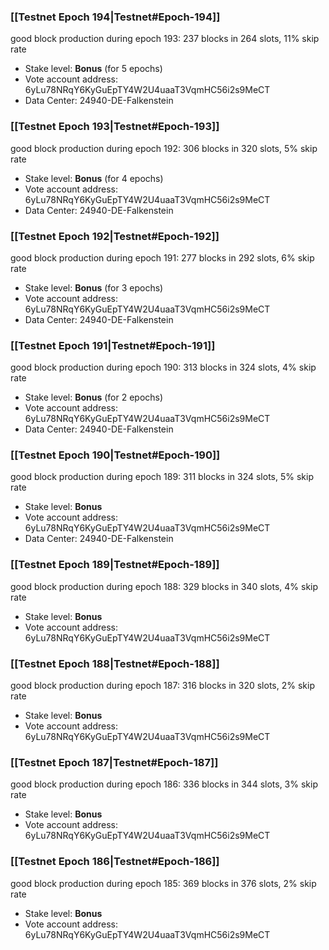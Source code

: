 ### [[Testnet Epoch 194|Testnet#Epoch-194]]
good block production during epoch 193: 237 blocks in 264 slots, 11% skip rate
* Stake level: **Bonus** (for 5 epochs)
* Vote account address: 6yLu78NRqY6KyGuEpTY4W2U4uaaT3VqmHC56i2s9MeCT
* Data Center: 24940-DE-Falkenstein
### [[Testnet Epoch 193|Testnet#Epoch-193]]
good block production during epoch 192: 306 blocks in 320 slots, 5% skip rate
* Stake level: **Bonus** (for 4 epochs)
* Vote account address: 6yLu78NRqY6KyGuEpTY4W2U4uaaT3VqmHC56i2s9MeCT
* Data Center: 24940-DE-Falkenstein
### [[Testnet Epoch 192|Testnet#Epoch-192]]
good block production during epoch 191: 277 blocks in 292 slots, 6% skip rate
* Stake level: **Bonus** (for 3 epochs)
* Vote account address: 6yLu78NRqY6KyGuEpTY4W2U4uaaT3VqmHC56i2s9MeCT
* Data Center: 24940-DE-Falkenstein
### [[Testnet Epoch 191|Testnet#Epoch-191]]
good block production during epoch 190: 313 blocks in 324 slots, 4% skip rate
* Stake level: **Bonus** (for 2 epochs)
* Vote account address: 6yLu78NRqY6KyGuEpTY4W2U4uaaT3VqmHC56i2s9MeCT
* Data Center: 24940-DE-Falkenstein
### [[Testnet Epoch 190|Testnet#Epoch-190]]
good block production during epoch 189: 311 blocks in 324 slots, 5% skip rate
* Stake level: **Bonus**
* Vote account address: 6yLu78NRqY6KyGuEpTY4W2U4uaaT3VqmHC56i2s9MeCT
* Data Center: 24940-DE-Falkenstein
### [[Testnet Epoch 189|Testnet#Epoch-189]]
good block production during epoch 188: 329 blocks in 340 slots, 4% skip rate
* Stake level: **Bonus**
* Vote account address: 6yLu78NRqY6KyGuEpTY4W2U4uaaT3VqmHC56i2s9MeCT
### [[Testnet Epoch 188|Testnet#Epoch-188]]
good block production during epoch 187: 316 blocks in 320 slots, 2% skip rate
* Stake level: **Bonus**
* Vote account address: 6yLu78NRqY6KyGuEpTY4W2U4uaaT3VqmHC56i2s9MeCT
### [[Testnet Epoch 187|Testnet#Epoch-187]]
good block production during epoch 186: 336 blocks in 344 slots, 3% skip rate
* Stake level: **Bonus**
* Vote account address: 6yLu78NRqY6KyGuEpTY4W2U4uaaT3VqmHC56i2s9MeCT
### [[Testnet Epoch 186|Testnet#Epoch-186]]
good block production during epoch 185: 369 blocks in 376 slots, 2% skip rate
* Stake level: **Bonus**
* Vote account address: 6yLu78NRqY6KyGuEpTY4W2U4uaaT3VqmHC56i2s9MeCT
